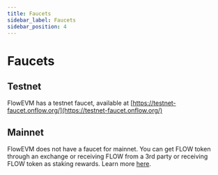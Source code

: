 ```yaml
---
title: Faucets
sidebar_label: Faucets
sidebar_position: 4
---
```


# Faucets

## Testnet

FlowEVM has a testnet faucet, available at [https://testnet-faucet.onflow.org/](https://testnet-faucet.onflow.org/)

## Mainnet

FlowEVM does not have a faucet for mainnet. You can get FLOW token through an exchange or receiving FLOW from a 3rd party or receiving FLOW token as staking rewards. Learn more [here](https://flow.com/use-flow/flow-token).
